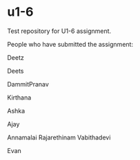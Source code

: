 # u1-6
Test repository for U1-6 assignment.

People who have submitted the assignment:

Deetz

Deets

DammitPranav

Kirthana

Ashka

Ajay

Annamalai Rajarethinam Vabithadevi

Evan
